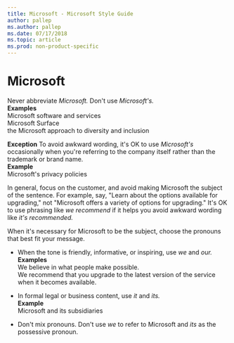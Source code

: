```yaml
---
title: Microsoft - Microsoft Style Guide
author: pallep
ms.author: pallep
ms.date: 07/17/2018
ms.topic: article
ms.prod: non-product-specific
---
```


# Microsoft

Never abbreviate *Microsoft.* Don't use *Microsoft's.*  
**Examples**  
Microsoft software and services  
Microsoft Surface  
the Microsoft approach to diversity and inclusion  

**Exception** To avoid awkward wording, it's OK to use *Microsoft's* occasionally when you're referring 
to the company itself rather than the trademark or brand name.  
**Example**  
Microsoft's privacy policies

In general, focus on the customer, and avoid making Microsoft the subject of the sentence. For example, say, 
"Learn about the options available for upgrading," not "Microsoft offers a variety of options for upgrading." It's 
OK to use phrasing like *we recommend* if it helps you avoid awkward wording like *it's recommended.*

When it's necessary for Microsoft to be the subject, choose the pronouns that best fit your message.

- When the tone is friendly, informative, or inspiring, use *we* and *our.*  
  **Examples**  
  We believe in what people make possible.   
  We recommend that you upgrade to the latest version of the service when it becomes available. 

- In formal legal or business content, use *it* and *its.*  
  **Example**  
  Microsoft and its subsidiaries  
  
- Don't mix pronouns. Don't use *we* to refer to Microsoft and *its* as the possessive pronoun.
